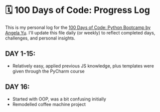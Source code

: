 # 🗓️ 100 Days of Code: Progress Log

This is my personal log for the [100 Days of Code: Python Bootcamp by Angela Yu](https://www.udemy.com/course/100-days-of-code/). I'll update this file daily (or weekly) to reflect completed days, challenges, and personal insights. 

## DAY 1-15:
- Relatively easy, applied previous JS knowledge, plus templates were given through the PyCharm course

## DAY 16:
- Started with OOP, was a bit confusing initially
- Remodelled coffee machine project
